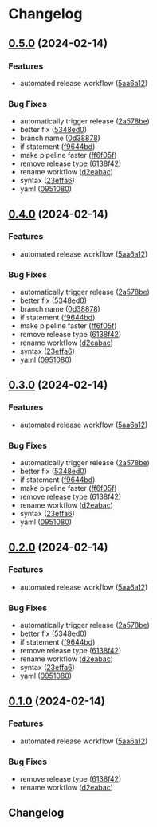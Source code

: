 # Changelog

## [0.5.0](https://github.com/webdriverio/expense-action/compare/expense-action-v0.4.0...expense-action-v0.5.0) (2024-02-14)


### Features

* automated release workflow ([5aa6a12](https://github.com/webdriverio/expense-action/commit/5aa6a120183ac38465c50efa5e68e32f96224f82))


### Bug Fixes

* automatically trigger release ([2a578be](https://github.com/webdriverio/expense-action/commit/2a578be653114d097539f2aa977fb56074aa4f4f))
* better fix ([5348ed0](https://github.com/webdriverio/expense-action/commit/5348ed0daffdebe8244df997a53ce21cb83a5207))
* branch name ([0d38878](https://github.com/webdriverio/expense-action/commit/0d38878eb78c6cf55ea2073bd48c3c35ae9b5fd7))
* if statement ([f9644bd](https://github.com/webdriverio/expense-action/commit/f9644bdd66e833ca79117feefc806c23c46f72be))
* make pipeline faster ([ff6f05f](https://github.com/webdriverio/expense-action/commit/ff6f05f368a71889408a6cbfdc8ac6fcf42eae0f))
* remove release type ([6138f42](https://github.com/webdriverio/expense-action/commit/6138f424fdba9696430f4d6a981a8504167737f7))
* rename workflow ([d2eabac](https://github.com/webdriverio/expense-action/commit/d2eabac6677181921f0443a26ae10b90c681901a))
* syntax ([23effa6](https://github.com/webdriverio/expense-action/commit/23effa6905d35f737fb4963f1d56c8811a72aa57))
* yaml ([0951080](https://github.com/webdriverio/expense-action/commit/0951080d847f6b9b382d7a19125b9d640531faf7))

## [0.4.0](https://github.com/webdriverio/expense-action/compare/expense-action-v0.3.0...expense-action-v0.4.0) (2024-02-14)


### Features

* automated release workflow ([5aa6a12](https://github.com/webdriverio/expense-action/commit/5aa6a120183ac38465c50efa5e68e32f96224f82))


### Bug Fixes

* automatically trigger release ([2a578be](https://github.com/webdriverio/expense-action/commit/2a578be653114d097539f2aa977fb56074aa4f4f))
* better fix ([5348ed0](https://github.com/webdriverio/expense-action/commit/5348ed0daffdebe8244df997a53ce21cb83a5207))
* branch name ([0d38878](https://github.com/webdriverio/expense-action/commit/0d38878eb78c6cf55ea2073bd48c3c35ae9b5fd7))
* if statement ([f9644bd](https://github.com/webdriverio/expense-action/commit/f9644bdd66e833ca79117feefc806c23c46f72be))
* make pipeline faster ([ff6f05f](https://github.com/webdriverio/expense-action/commit/ff6f05f368a71889408a6cbfdc8ac6fcf42eae0f))
* remove release type ([6138f42](https://github.com/webdriverio/expense-action/commit/6138f424fdba9696430f4d6a981a8504167737f7))
* rename workflow ([d2eabac](https://github.com/webdriverio/expense-action/commit/d2eabac6677181921f0443a26ae10b90c681901a))
* syntax ([23effa6](https://github.com/webdriverio/expense-action/commit/23effa6905d35f737fb4963f1d56c8811a72aa57))
* yaml ([0951080](https://github.com/webdriverio/expense-action/commit/0951080d847f6b9b382d7a19125b9d640531faf7))

## [0.3.0](https://github.com/webdriverio/expense-action/compare/expense-action-v0.2.0...expense-action-v0.3.0) (2024-02-14)


### Features

* automated release workflow ([5aa6a12](https://github.com/webdriverio/expense-action/commit/5aa6a120183ac38465c50efa5e68e32f96224f82))


### Bug Fixes

* automatically trigger release ([2a578be](https://github.com/webdriverio/expense-action/commit/2a578be653114d097539f2aa977fb56074aa4f4f))
* better fix ([5348ed0](https://github.com/webdriverio/expense-action/commit/5348ed0daffdebe8244df997a53ce21cb83a5207))
* if statement ([f9644bd](https://github.com/webdriverio/expense-action/commit/f9644bdd66e833ca79117feefc806c23c46f72be))
* make pipeline faster ([ff6f05f](https://github.com/webdriverio/expense-action/commit/ff6f05f368a71889408a6cbfdc8ac6fcf42eae0f))
* remove release type ([6138f42](https://github.com/webdriverio/expense-action/commit/6138f424fdba9696430f4d6a981a8504167737f7))
* rename workflow ([d2eabac](https://github.com/webdriverio/expense-action/commit/d2eabac6677181921f0443a26ae10b90c681901a))
* syntax ([23effa6](https://github.com/webdriverio/expense-action/commit/23effa6905d35f737fb4963f1d56c8811a72aa57))
* yaml ([0951080](https://github.com/webdriverio/expense-action/commit/0951080d847f6b9b382d7a19125b9d640531faf7))

## [0.2.0](https://github.com/webdriverio/expense-action/compare/expense-action-v0.1.0...expense-action-v0.2.0) (2024-02-14)


### Features

* automated release workflow ([5aa6a12](https://github.com/webdriverio/expense-action/commit/5aa6a120183ac38465c50efa5e68e32f96224f82))


### Bug Fixes

* automatically trigger release ([2a578be](https://github.com/webdriverio/expense-action/commit/2a578be653114d097539f2aa977fb56074aa4f4f))
* better fix ([5348ed0](https://github.com/webdriverio/expense-action/commit/5348ed0daffdebe8244df997a53ce21cb83a5207))
* if statement ([f9644bd](https://github.com/webdriverio/expense-action/commit/f9644bdd66e833ca79117feefc806c23c46f72be))
* remove release type ([6138f42](https://github.com/webdriverio/expense-action/commit/6138f424fdba9696430f4d6a981a8504167737f7))
* rename workflow ([d2eabac](https://github.com/webdriverio/expense-action/commit/d2eabac6677181921f0443a26ae10b90c681901a))
* syntax ([23effa6](https://github.com/webdriverio/expense-action/commit/23effa6905d35f737fb4963f1d56c8811a72aa57))
* yaml ([0951080](https://github.com/webdriverio/expense-action/commit/0951080d847f6b9b382d7a19125b9d640531faf7))

## [0.1.0](https://github.com/webdriverio/expense-action/compare/expense-action-v0.0.7...expense-action-v0.1.0) (2024-02-14)


### Features

* automated release workflow ([5aa6a12](https://github.com/webdriverio/expense-action/commit/5aa6a120183ac38465c50efa5e68e32f96224f82))


### Bug Fixes

* remove release type ([6138f42](https://github.com/webdriverio/expense-action/commit/6138f424fdba9696430f4d6a981a8504167737f7))
* rename workflow ([d2eabac](https://github.com/webdriverio/expense-action/commit/d2eabac6677181921f0443a26ae10b90c681901a))

## Changelog
